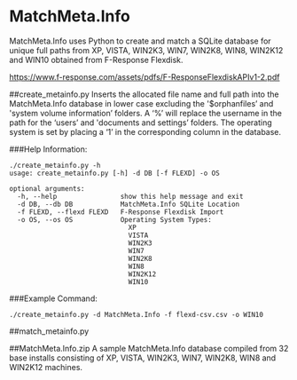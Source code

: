 MatchMeta.Info
==============
MatchMeta.Info uses Python to create and match a SQLite database for unique full paths from XP, VISTA, WIN2K3, WIN7, WIN2K8, WIN8, WIN2K12 and WIN10 obtained from F-Response Flexdisk.

https://www.f-response.com/assets/pdfs/F-ResponseFlexdiskAPIv1-2.pdf

##create_metainfo.py
Inserts the allocated file name and full path into the MatchMeta.Info database in lower case excluding the '$orphanfiles’ and 'system volume information’ folders.  A ‘%’ will replace the username in the path for the ‘users’ and 'documents and settings’ folders.  The operating system is set by placing a ‘1’ in the corresponding column in the database.

###Help Information:
```
./create_metainfo.py -h
usage: create_metainfo.py [-h] -d DB [-f FLEXD] -o OS

optional arguments:
  -h, --help                show this help message and exit
  -d DB, --db DB            MatchMeta.Info SQLite Location
  -f FLEXD, --flexd FLEXD   F-Response Flexdisk Import
  -o OS, --os OS            Operating System Types: 
                              XP
                              VISTA
                              WIN2K3
                              WIN7
                              WIN2K8
                              WIN8
                              WIN2K12
                              WIN10
```
###Example Command:
```
./create_metainfo.py -d MatchMeta.Info -f flexd-csv.csv -o WIN10
```
##match_metainfo.py

##MatchMeta.Info.zip
A sample MatchMeta.Info database compiled from 32 base installs consisting of XP, VISTA, WIN2K3, WIN7, WIN2K8, WIN8 and WIN2K12 machines.
